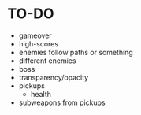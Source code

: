 TO-DO
=====

* gameover
* high-scores
* enemies follow paths or something
* different enemies
 * boss
* transparency/opacity
* pickups
  * health
* subweapons from pickups
